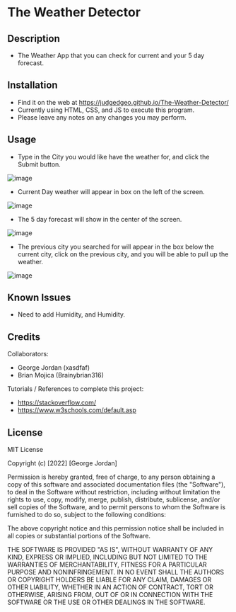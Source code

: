 # The Weather Detector

## Description

- The Weather App that you can check for current and your 5 day forecast.

## Installation

- Find it on the web at https://judgedgeo.github.io/The-Weather-Detector/
- Currently using HTML, CSS, and JS to execute this program.
- Please leave any notes on any changes you may perform.

## Usage

- Type in the City you would like have the weather for, and click the Submit button.

![image](https://user-images.githubusercontent.com/115055273/217969372-580939f6-0ae1-4277-ac5f-fdb830d1a26e.png)

- Current Day weather will appear in box on the left of the screen.

![image](https://user-images.githubusercontent.com/115055273/217969509-7a9d301b-d960-4a1d-91ab-9ac97119b92c.png)


- The 5 day forecast will show in the center of the screen.

![image](https://user-images.githubusercontent.com/115055273/217969570-18d8150b-f3ef-4fe5-a7e7-64966cba2b25.png)

- The previous city you searched for will appear in the box below the current city, click on the previous city, and you will be able to pull up the weather. 

![image](https://user-images.githubusercontent.com/115055273/217969841-46c2e2b3-fc56-4571-b06d-ffba049be5fa.png)

## Known Issues
- Need to add Humidity, and Humidity.

## Credits

Collaborators:

- George Jordan (xasdfaf)
- Brian Mojica (Brainybrian316)

Tutorials / References to complete this project:

- https://stackoverflow.com/
- https://www.w3schools.com/default.asp

## License

MIT License

Copyright (c) [2022] [George Jordan]

Permission is hereby granted, free of charge, to any person obtaining a copy
of this software and associated documentation files (the "Software"), to deal
in the Software without restriction, including without limitation the rights
to use, copy, modify, merge, publish, distribute, sublicense, and/or sell
copies of the Software, and to permit persons to whom the Software is
furnished to do so, subject to the following conditions:

The above copyright notice and this permission notice shall be included in all
copies or substantial portions of the Software.

THE SOFTWARE IS PROVIDED "AS IS", WITHOUT WARRANTY OF ANY KIND, EXPRESS OR
IMPLIED, INCLUDING BUT NOT LIMITED TO THE WARRANTIES OF MERCHANTABILITY,
FITNESS FOR A PARTICULAR PURPOSE AND NONINFRINGEMENT. IN NO EVENT SHALL THE
AUTHORS OR COPYRIGHT HOLDERS BE LIABLE FOR ANY CLAIM, DAMAGES OR OTHER
LIABILITY, WHETHER IN AN ACTION OF CONTRACT, TORT OR OTHERWISE, ARISING FROM,
OUT OF OR IN CONNECTION WITH THE SOFTWARE OR THE USE OR OTHER DEALINGS IN THE
SOFTWARE.
